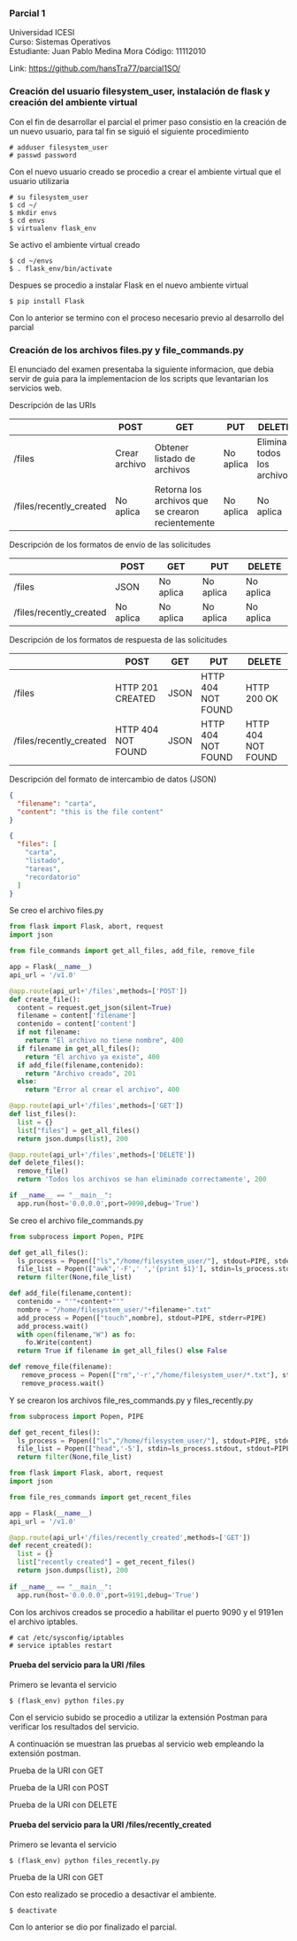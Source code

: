 ### Parcial 1
Universidad ICESI  
Curso: Sistemas Operativos  
Estudiante: Juan Pablo Medina Mora 
Código: 11112010

Link: https://github.com/hansTra77/parcial1SO/

### Creación del usuario filesystem_user, instalación de flask y creación del ambiente virtual

Con el fin de desarrollar el parcial el primer paso consistio en la creación de un nuevo usuario, para tal fin se siguió el siguiente procedimiento

```
# adduser filesystem_user
# passwd password
```

Con el nuevo usuario creado se procedio a crear el ambiente virtual que el usuario utilizaria

```
# su filesystem_user
$ cd ~/
$ mkdir envs
$ cd envs
$ virtualenv flask_env
```

Se activo el ambiente virtual creado

```
$ cd ~/envs
$ . flask_env/bin/activate
```

Despues se procedio a instalar Flask en el nuevo ambiente virtual

```
$ pip install Flask
```

Con lo anterior se termino con el proceso necesario previo al desarrollo del parcial

### Creación de los archivos files.py y file_commands.py

El enunciado del examen presentaba la siguiente informacion, que debia servir de guia para la implementacion de los scripts que levantarian los servicios web.

Descripción de las URIs

|   |POST   |GET   |PUT   |DELETE   |
|---|---|---|---|---|
| /files  | Crear archivo  | Obtener listado de archivos  | No aplica | Elimina todos los archivos  |
| /files/recently_created  | No aplica  | Retorna los archivos que se crearon recientemente  | No aplica | No aplica  |

Descripción de los formatos de envío de las solicitudes

|   |POST   |GET   |PUT   |DELETE   |
|---|---|---|---|---|
| /files  | JSON  | No aplica  | No aplica  | No aplica  |
| /files/recently_created  | No aplica  | No aplica  | No aplica  | No aplica  |

Descripción de los formatos de respuesta de las solicitudes

|   |POST   |GET   |PUT   |DELETE   |
|---|---|---|---|---|
| /files  | HTTP 201 CREATED | JSON | HTTP 404 NOT FOUND | HTTP 200 OK |
| /files/recently_created  | HTTP 404 NOT FOUND | JSON  | HTTP 404 NOT FOUND | HTTP 404 NOT FOUND |

Descripción del formato de intercambio de datos (JSON)  

```json
{
  "filename": "carta",
  "content": "this is the file content"
}
```

```json
{
  "files": [
    "carta",
    "listado",
    "tareas",
    "recordatorio"
  ]
}
```

Se creo el archivo files.py

```python
from flask import Flask, abort, request
import json

from file_commands import get_all_files, add_file, remove_file

app = Flask(__name__)
api_url = '/v1.0'

@app.route(api_url+'/files',methods=['POST'])
def create_file():
  content = request.get_json(silent=True)
  filename = content['filename']
  contenido = content['content']
  if not filename:
    return "El archivo no tiene nombre", 400
  if filename in get_all_files():
    return "El archivo ya existe", 400
  if add_file(filename,contenido):
    return "Archivo creado", 201
  else:
    return "Error al crear el archivo", 400

@app.route(api_url+'/files',methods=['GET'])
def list_files():
  list = {}
  list["files"] = get_all_files()
  return json.dumps(list), 200

@app.route(api_url+'/files',methods=['DELETE'])
def delete_files():
  remove_file()
  return 'Todos los archivos se han eliminado correctamente', 200

if __name__ == "__main__":
  app.run(host='0.0.0.0',port=9090,debug='True')
```

Se creo el archivo file_commands.py

```python
from subprocess import Popen, PIPE

def get_all_files():
  ls_process = Popen(["ls","/home/filesystem_user/"], stdout=PIPE, stderr=PIPE)
  file_list = Popen(["awk",'-F',' ','{print $1}'], stdin=ls_process.stdout, stdout=PIPE, stderr=PIPE).communicate()[0].split('\n')
  return filter(None,file_list)

def add_file(filename,content):
  contenido = "'"+content+"'"
  nombre = "/home/filesystem_user/"+filename+".txt"
  add_process = Popen(["touch",nombre], stdout=PIPE, stderr=PIPE)
  add_process.wait()
  with open(filename,"W") as fo:
    fo.Write(content)
  return True if filename in get_all_files() else False

def remove_file(filename):
   remove_process = Popen(["rm",'-r',"/home/filesystem_user/*.txt"], stdout=PIPE, stderr=PIPE)
   remove_process.wait()
```
Y se crearon los archivos file_res_commands.py y files_recently.py

```python
from subprocess import Popen, PIPE

def get_recent_files():
  ls_process = Popen(["ls","/home/filesystem_user/"], stdout=PIPE, stderr=PIPE)
  file_list = Popen(["head",'-5'], stdin=ls_process.stdout, stdout=PIPE, stderr=PIPE).communicate()[0].split('\n')
  return filter(None,file_list)
```

```python
from flask import Flask, abort, request
import json

from file_res_commands import get_recent_files

app = Flask(__name__)
api_url = '/v1.0'

@app.route(api_url+'/files/recently_created',methods=['GET'])
def recent_created():
  list = {}
  list["recently created"] = get_recent_files()
  return json.dumps(list), 200
  
if __name__ == "__main__":
  app.run(host='0.0.0.0',port=9191,debug='True')
```

Con los archivos creados se procedio a habilitar el puerto 9090 y el 9191en el archivo iptables.

```
# cat /etc/sysconfig/iptables
# service iptables restart
```

#### Prueba del servicio para la URI /files

Primero se levanta el servicio

```
$ (flask_env) python files.py
```
Con el servicio subido se procedio a utilizar la extensión Postman para verificar los resultados del servicio.

A continuación se muestran las pruebas al servicio web empleando la extensión postman.

Prueba de la URI con GET

<!--
<p align="center">
  <img src="images/get1.jpeg" alt="Sublime's custom image"/>
</p> -->

Prueba de la URI con POST

<!--
<p align="center">
  <img src="images/post.jpeg" alt="Sublime's custom image"/>
</p> -->

Prueba de la URI con DELETE

<!--
<p align="center">
  <img src="images/delete.jpeg" alt="Sublime's custom image"/>
</p> -->

#### Prueba del servicio para la URI /files/recently_created

Primero se levanta el servicio

```
$ (flask_env) python files_recently.py
```
Prueba de la URI con GET

<!--
<p align="center">
  <img src="images/get2.jpeg" alt="Sublime's custom image"/>
</p> -->

Con esto realizado se procedio a desactivar el ambiente.

```
$ deactivate
```
Con lo anterior se dio por finalizado el parcial.
